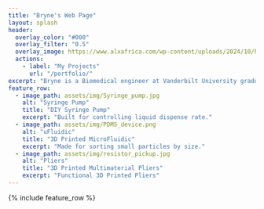 ```yaml
---
title: "Bryne's Web Page"
layout: splash
header:
  overlay_color: "#000"
  overlay_filter: "0.5"
  overlay_image: https://www.alxafrica.com/wp-content/uploads/2024/10/hero-vanderbilt-min.png
  actions:
    - label: "My Projects"
      url: "/portfolio/"
excerpt: "Bryne is a Biomedical engineer at Vanderbilt University graduating in 2025. She has a passion 3D printing with an emphasis on biomedical applications. After graduation, she plans to move to Boston where she will be working as a Clinical Systems Engineer at Medtronic."
feature_row:
  - image_path: assets/img/Syringe_pump.jpg
    alt: "Syringe Pump"
    title: "DIY Syringe Pump"
    excerpt: "Built for controlling liquid dispense rate."
  - image_path: assets/img/PDMS_device.png
    alt: "uFluidic"
    title: "3D Printed MicroFluidic"
    excerpt: "Made for sorting small particles by size."
  - image_path: assets/img/resistor_pickup.jpg
    alt: "Pliers"
    title: "3D Printed Multimaterial Pliers"
    excerpt: "Functional 3D Printed Pliers"
---
```


{% include feature_row %}
